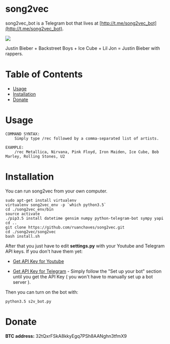 # song2vec


song2vec_bot is a Telegram bot that lives at [http://t.me/song2vec_bot](http://t.me/song2vec_bot).

 ![](https://i.imgur.com/VJbm80p.jpg)
 
 Justin Bieber + Backstreet Boys + Ice Cube + Lil Jon = Justin Bieber with rappers.
 
 Table of Contents
=================
   * [Usage](#usage)
   * [Installation]()
   * [Donate]()

 
# Usage
[](#usage)

	COMMAND SYNTAX:
		Simply type /rec followed by a comma-separated list of artists.
	
	EXAMPLE:
		/rec Metallica, Nirvana, Pink Floyd, Iron Maiden, Ice Cube, Bob Marley, Rolling Stones, U2

# Installation

You can run song2vec from your own computer.
	
	sudo apt-get install virtualenv
	virtualenv song2vec_env -p `which python3.5`
	cd ./song2vec_env/bin
	source activate
	./pip3.5 install datetime gensim numpy python-telegram-bot sympy yapi
	cd ..
	git clone https://github.com/ruanchaves/song2vec.git
	cd ./song2vec/song2vec
	bash install.sh
	
After that you just have to edit **settings.py** with your Youtube and Telegram API keys. If you don't have them yet:

* [Get API Key for Youtube](https://www.slickremix.com/docs/get-api-key-for-youtube/)

* [Get API Key for Telegram](https://www.sohamkamani.com/blog/2016/09/21/making-a-telegram-bot/) - Simply follow the "Set up your bot" section until you get the API Key ( you won't have to manually set up a bot server ).

Then you can turn on the bot with:

	python3.5 s2v_bot.py
	
# Donate

**BTC address:** 32tQxrFSkA8kkyEgq7PSh8AANghn3tfmX9
